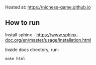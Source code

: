 Hosted at: https://nichess-game.github.io

## How to run

Install sphinx - https://www.sphinx-doc.org/en/master/usage/installation.html

Inside docs directory, run:

```
make html
```
